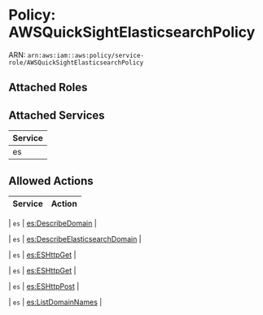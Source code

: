 # Policy: AWSQuickSightElasticsearchPolicy

ARN: `arn:aws:iam::aws:policy/service-role/AWSQuickSightElasticsearchPolicy`

## Attached Roles

## Attached Services

| Service |
|---------|
| es |

## Allowed Actions

| Service | Action |
|:-------:|--------|

| `es` | [es:DescribeDomain](../actions.md#es:describedomain) |

| `es` | [es:DescribeElasticsearchDomain](../actions.md#es:describeelasticsearchdomain) |

| `es` | [es:ESHttpGet](../actions.md#es:eshttpget) |

| `es` | [es:ESHttpGet](../actions.md#es:eshttpget) |

| `es` | [es:ESHttpPost](../actions.md#es:eshttppost) |

| `es` | [es:ListDomainNames](../actions.md#es:listdomainnames) |

